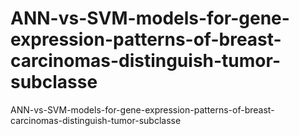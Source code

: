 # ANN-vs-SVM-models-for-gene-expression-patterns-of-breast-carcinomas-distinguish-tumor-subclasse
ANN-vs-SVM-models-for-gene-expression-patterns-of-breast-carcinomas-distinguish-tumor-subclasse
